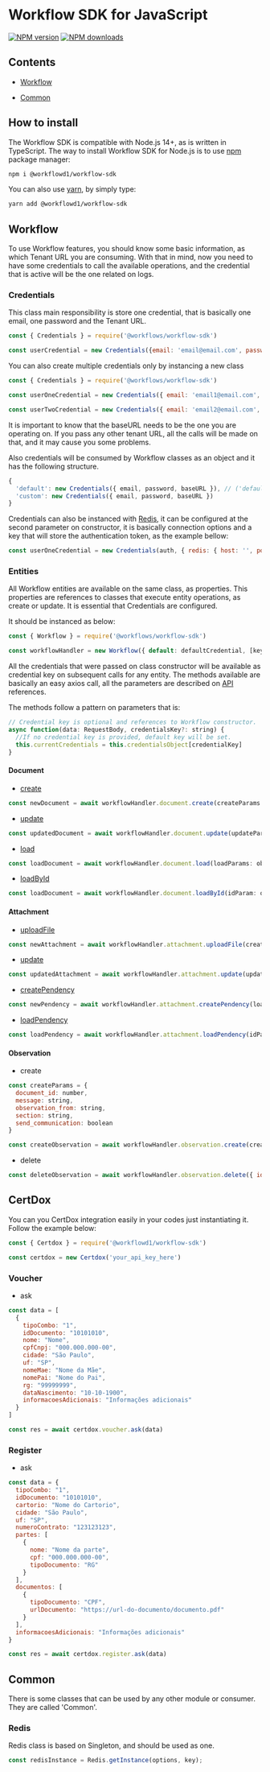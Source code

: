 # Workflow SDK for JavaScript

[![NPM version](https://img.shields.io/npm/v/@workflowd1/workflow-sdk.svg)](https://www.npmjs.com/package/@workflowd1/workflow-sdk)
[![NPM downloads](https://img.shields.io/npm/dm/@workflowd1/workflow-sdk.svg)](https://www.npmjs.com/package/@workflowd1/workflow-sdk)

## Contents

* [Workflow](#workflow)

* [Common](#common)

## How to install

The Workflow SDK is compatible with Node.js 14+, as is written in TypeScript. The way to install Workflow SDK for Node.js is to use [npm](http://npmjs.org) package manager:

```sh
npm i @workflowd1/workflow-sdk
```

You can also use [yarn](https://yarnpkg.com/), by simply type:

```sh
yarn add @workflowd1/workflow-sdk
```

## Workflow
To use Workflow features, you should know some basic information, as which Tenant URL you are consuming. With that in mind, now you need to have some credentials to call the available operations, and the credential that is active will be the one related on logs.
### Credentials
This class main responsibility is store one credential, that is basically one email, one password and the Tenant URL.

```javascript
const { Credentials } = require('@workflows/workflow-sdk')

const userCredential = new Credentials({email: 'email@email.com', password: 'strongPassword', baseURL: 'tenant.url.com'})
```

You can also create multiple credentials only by instancing a new class

```javascript
const { Credentials } = require('@workflows/workflow-sdk')

const userOneCredential = new Credentials({ email: 'email1@email.com', password: 'strongPassword', baseURL: 'tenant.url.com' })

const userTwoCredential = new Credentials({ email: 'email2@email.com', password: 'strongPassword', baseURL: 'tenant.url.com' })
```

It is important to know that the baseURL needs to be the one you are operating on. If you pass any other tenant URL, all the calls will be made on that, and it may cause you some problems. 

Also credentials will be consumed by Workflow classes as an object and it has the following structure.

``` javascript
{
  'default': new Credentials({ email, password, baseURL }), // ('default' key is mandatory, and will applied if no other specified)
  'custom': new Credentials({ email, password, baseURL })
}
```

Credentials can also be instanced with [Redis](#redis), it can be configured at the second parameter on constructor, it is basically connection options and a key that will store the authentication token, as  the example bellow:

```javascript
const userOneCredential = new Credentials(auth, { redis: { host: '', port: '', key: '' }})
```

### Entities

All Workflow entities are available on the same class, as properties. This properties are references to classes that execute entity operations, as create or update. It is essential that Credentials are configured. 

It should be instanced as below:

```javascript
const { Workflow } = require('@workflows/workflow-sdk')

const workflowHandler = new Workflow({ default: defaultCredential, [key]: new Credential(auth) })
```

All the credentials that were passed on class constructor will be available as credential key on subsequent calls for any entity. The methods available are basically an easy axios call, all the parameters are described on [API](https://docs.workflow.d1.cx/) references.

The methods follow a pattern on parameters that is:

``` javascript
// Credential key is optional and references to Workflow constructor.
async function(data: RequestBody, credentialsKey?: string) {
  //If no credential key is provided, default key will be set.
  this.currentCredentials = this.credentialsObject[credentialKey]
}
```

#### Document
* [create](https://docs.workflow.d1.cx/configuracoes/apis#create)
``` javascript
const newDocument = await workflowHandler.document.create(createParams: object)
```
* [update](https://docs.workflow.d1.cx/configuracoes/apis#updatebyid)
``` javascript
const updatedDocument = await workflowHandler.document.update(updateParams: object)
```
* [load]()
``` javascript
const loadDocument = await workflowHandler.document.load(loadParams: object)
```
* [loadById](https://docs.workflow.d1.cx/configuracoes/apis#loadbyid)
``` javascript
const loadDocument = await workflowHandler.document.loadById(idParam: object)
```

#### Attachment

* [uploadFile](https://docs.workflow.d1.cx/configuracoes/attachment#upload-link)
``` javascript
const newAttachment = await workflowHandler.attachment.uploadFile(createParams: object)
```
* [update](https://docs.workflow.d1.cx/configuracoes/attachment#updatebyid)
``` javascript
const updatedAttachment = await workflowHandler.attachment.update(updateParams: object)
```
* [createPendency](https://docs.workflow.d1.cx/configuracoes/attachment#creatependency-post)
``` javascript
const newPendency = await workflowHandler.attachment.createPendency(loadParams: object)
```
* [loadPendency](https://docs.workflow.d1.cx/configuracoes/attachment#loadpendency)
``` javascript
const loadPendency = await workflowHandler.attachment.loadPendency(idParam: object)
```

#### Observation

* create
```javascript
const createParams = {
  document_id: number,
  message: string,
  observation_from: string,
  section: string,
  send_communication: boolean
}

const createObservation = await workflowHandler.observation.create(createParams)
```
* delete
```javascript
const deleteObservation = await workflowHandler.observation.delete({ id: idToDelete })
```

## CertDox
You can you CertDox integration easily in your codes just instantiating it. Follow the example below:
```javascript
const { Certdox } = require('@workflowd1/workflow-sdk')

const certdox = new Certdox('your_api_key_here')
```

### Voucher

* ask
```javascript
const data = [
  {
    tipoCombo: "1",
    idDocumento: "10101010",
    nome: "Nome",
    cpfCnpj: "000.000.000-00",
    cidade: "São Paulo",
    uf: "SP",
    nomeMae: "Nome da Mãe",
    nomePai: "Nome do Pai",
    rg: "99999999",
    dataNascimento: "10-10-1900",
    informacoesAdicionais: "Informações adicionais"
  }
]

const res = await certdox.voucher.ask(data)
```

### Register

* ask
```javascript
const data = {
  tipoCombo: "1",
  idDocumento: "10101010",
  cartorio: "Nome do Cartorio",
  cidade: "São Paulo",
  uf: "SP",
  numeroContrato: "123123123",
  partes: [
    {
      nome: "Nome da parte",
      cpf: "000.000.000-00",
      tipoDocumento: "RG"
    }
  ],
  documentos: [
    {
      tipoDocumento: "CPF",
      urlDocumento: "https://url-do-documento/documento.pdf"
    }
  ],
  informacoesAdicionais: "Informações adicionais"
}

const res = await certdox.register.ask(data)
```


## Common

There is some classes that can be used by any other module or consumer. They are called 'Common'.
### Redis
Redis class is based on Singleton, and should be used as one.

```javascript
const redisInstance = Redis.getInstance(options, key);
```